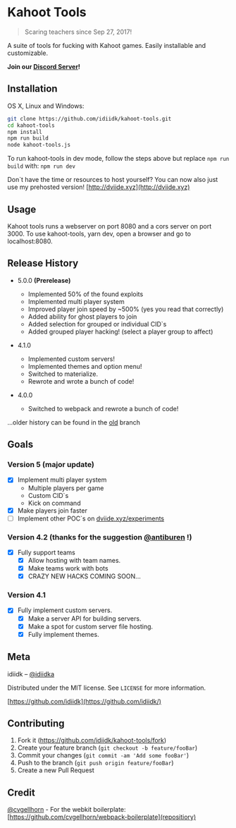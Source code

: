 # Kahoot Tools
> Scaring teachers since Sep 27, 2017!

A suite of tools for fucking with Kahoot games. Easily installable and customizable.

**Join our [Discord Server](https://discord.gg/uB9bPms)!**

## Installation

OS X, Linux and Windows:

```sh
git clone https://github.com/idiidk/kahoot-tools.git
cd kahoot-tools
npm install
npm run build
node kahoot-tools.js
```

To run kahoot-tools in dev mode, follow the steps above but replace ```npm run build``` with: ```npm run dev```

Don`t have the time or resources to host yourself? You can now also just use my prehosted version!
[http://dviide.xyz](http://dviide.xyz)

## Usage

Kahoot tools runs a webserver on port 8080 and a cors server on port 3000. To use kahoot-tools, yarn dev, open a browser and go to localhost:8080.

## Release History

* 5.0.0 **(Prerelease)**
    * Implemented 50% of the found exploits
    * Implemented multi player system
    * Improved player join speed by ~500% (yes you read that correctly)
    * Added ability for ghost players to join
    * Added selection for grouped or individual CID`s
    * Added grouped player hacking! (select a player group to affect)

* 4.1.0
    * Implemented custom servers!
    * Implemented themes and option menu!
    * Switched to materialize.
    * Rewrote and wrote a bunch of code!

* 4.0.0
    * Switched to webpack and rewrote a bunch of code!

...older history can be found in the [old](https://github.com/idiidk/kahoot-tools/tree/old) branch

## Goals

### Version 5 (major update)

- [x] Implement multi player system
  * Multiple players per game
  * Custom CID`s
  * Kick on command
- [x] Make players join faster
- [ ] Implement other POC`s on [dviide.xyz/experiments](http://dviide.xyz/experiments)

### Version 4.2 (thanks for the suggestion [@antiburen](https://github.com/antiburen/) !)
- [x] Fully support teams
    * [x] Allow hosting with team names.
    * [x] Make teams work with bots
    * [x] CRAZY NEW HACKS COMING SOON...

### Version 4.1
- [x] Fully implement custom servers.
    * [x] Make a server API for building servers.
    * [x] Make a spot for custom server file hosting.
    * [x] Fully implement themes.

## Meta

idiidk – [@idiidka](https://twitter.com/idiidka)

Distributed under the MIT license. See ``LICENSE`` for more information.

[https://github.com/idiidk](https://github.com/idiidk/)

## Contributing

1. Fork it (<https://github.com/idiidk/kahoot-tools/fork>)
2. Create your feature branch (`git checkout -b feature/fooBar`)
3. Commit your changes (`git commit -am 'Add some fooBar'`)
4. Push to the branch (`git push origin feature/fooBar`)
5. Create a new Pull Request

## Credit
[@cvgellhorn](https://github.com/cvgellhorn/) - For the webkit boilerplate: [https://github.com/cvgellhorn/webpack-boilerplate](repositiory)
